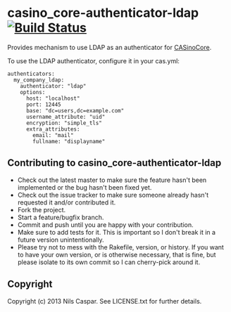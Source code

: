 # casino_core-authenticator-ldap [![Build Status](https://travis-ci.org/rbCAS/casino_core-authenticator-ldap.png?branch=master)](https://travis-ci.org/rbCAS/casino_core-authenticator-ldap)

Provides mechanism to use LDAP as an authenticator for [CASinoCore](https://github.com/rbCAS/CASinoCore).

To use the LDAP authenticator, configure it in your cas.yml:

    authenticators:
      my_company_ldap:
        authenticator: "ldap"
        options:
          host: "localhost"
          port: 12445
          base: "dc=users,dc=example.com"
          username_attribute: "uid"
          encryption: "simple_tls"
          extra_attributes:
            email: "mail"
            fullname: "displayname"

## Contributing to casino_core-authenticator-ldap
 
* Check out the latest master to make sure the feature hasn't been implemented or the bug hasn't been fixed yet.
* Check out the issue tracker to make sure someone already hasn't requested it and/or contributed it.
* Fork the project.
* Start a feature/bugfix branch.
* Commit and push until you are happy with your contribution.
* Make sure to add tests for it. This is important so I don't break it in a future version unintentionally.
* Please try not to mess with the Rakefile, version, or history. If you want to have your own version, or is otherwise necessary, that is fine, but please isolate to its own commit so I can cherry-pick around it.

## Copyright

Copyright (c) 2013 Nils Caspar. See LICENSE.txt
for further details.

